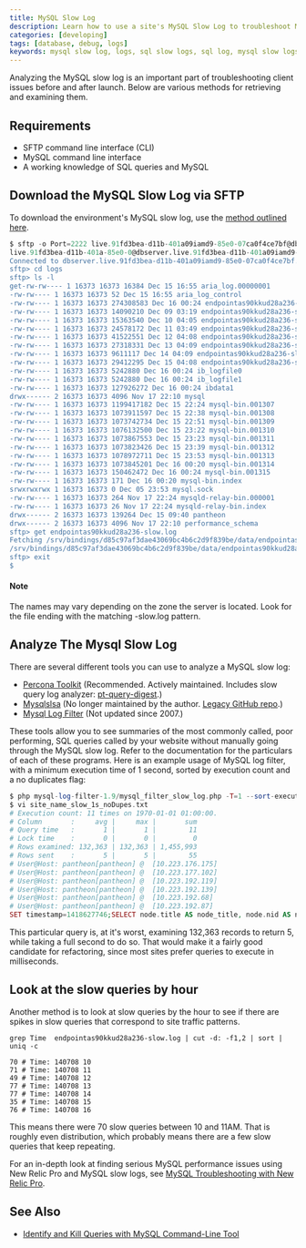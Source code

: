 ```yaml
---
title: MySQL Slow Log
description: Learn how to use a site's MySQL Slow Log to troubleshoot MySQL and identify serious performance issues.
categories: [developing]
tags: [database, debug, logs]
keywords: mysql slow log, logs, sql slow logs, sql log, mysql slow logs, mysql log, mysql performance, mysql troubleshooting, troubleshoot mysql, performance, slow queries, sql performance, mysql error log
---
```

Analyzing the MySQL slow log is an important part of troubleshooting client issues before and after launch. Below are various methods for retrieving and examining them.

## Requirements

- SFTP command line interface (CLI)
- MySQL command line interface
- A working knowledge of SQL queries and MySQL

## Download the MySQL Slow Log via SFTP

To download the environment's MySQL slow log, use the [method outlined here](/docs/logs/#download-mysql-slow-query-log).

```sql
$ sftp -o Port=2222 live.91fd3bea-d11b-401a09iamd9-85e0-07ca0f4ce7bf@dbserver.live.91fd3bea-d11b-401a09iamd9-85e0-07ca0f4ce7bf.drush.in  
live.91fd3bea-d11b-401a-85e0-0@dbserver.live.91fd3bea-d11b-401a09iamd9-85e0-07ca0f4ce7bf.drush.in's password:
Connected to dbserver.live.91fd3bea-d11b-401a09iamd9-85e0-07ca0f4ce7bf.drush.in.  
sftp> cd logs  
sftp> ls -l  
get-rw-rw---- 1 16373 16373 16384 Dec 15 16:55 aria_log.00000001  
-rw-rw---- 1 16373 16373 52 Dec 15 16:55 aria_log_control  
-rw-rw---- 1 16373 16373 274308583 Dec 16 00:24 endpointas90kkud28a236-slow.log  
-rw-rw---- 1 16373 16373 14090210 Dec 09 03:19 endpointas90kkud28a236-slow.log-20141209.gz  
-rw-rw---- 1 16373 16373 15363540 Dec 10 04:05 endpointas90kkud28a236-slow.log-20141210.gz  
-rw-rw---- 1 16373 16373 24578172 Dec 11 03:49 endpointas90kkud28a236-slow.log-20141211.gz  
-rw-rw---- 1 16373 16373 41522551 Dec 12 04:08 endpointas90kkud28a236-slow.log-20141212.gz  
-rw-rw---- 1 16373 16373 27318331 Dec 13 04:09 endpointas90kkud28a236-slow.log-20141213.gz  
-rw-rw---- 1 16373 16373 9611117 Dec 14 04:09 endpointas90kkud28a236-slow.log-20141214.gz  
-rw-rw---- 1 16373 16373 29412295 Dec 15 04:08 endpointas90kkud28a236-slow.log-20141215.gz  
-rw-rw---- 1 16373 16373 5242880 Dec 16 00:24 ib_logfile0  
-rw-rw---- 1 16373 16373 5242880 Dec 16 00:24 ib_logfile1  
-rw-rw---- 1 16373 16373 127926272 Dec 16 00:24 ibdata1  
drwx------ 2 16373 16373 4096 Nov 17 22:10 mysql  
-rw-rw---- 1 16373 16373 1199417182 Dec 15 22:24 mysql-bin.001307  
-rw-rw---- 1 16373 16373 1073911597 Dec 15 22:38 mysql-bin.001308  
-rw-rw---- 1 16373 16373 1073742734 Dec 15 22:51 mysql-bin.001309  
-rw-rw---- 1 16373 16373 1076132500 Dec 15 23:22 mysql-bin.001310  
-rw-rw---- 1 16373 16373 1073867553 Dec 15 23:23 mysql-bin.001311  
-rw-rw---- 1 16373 16373 1073823426 Dec 15 23:39 mysql-bin.001312  
-rw-rw---- 1 16373 16373 1078972711 Dec 15 23:53 mysql-bin.001313  
-rw-rw---- 1 16373 16373 1073845201 Dec 16 00:20 mysql-bin.001314  
-rw-rw---- 1 16373 16373 150462472 Dec 16 00:24 mysql-bin.001315  
-rw-rw---- 1 16373 16373 171 Dec 16 00:20 mysql-bin.index  
srwxrwxrwx 1 16373 16373 0 Dec 05 23:53 mysql.sock  
-rw-rw---- 1 16373 16373 264 Nov 17 22:24 mysqld-relay-bin.000001  
-rw-rw---- 1 16373 16373 26 Nov 17 22:24 mysqld-relay-bin.index  
drwx------ 2 16373 16373 139264 Dec 15 09:40 pantheon  
drwx------ 2 16373 16373 4096 Nov 17 22:10 performance_schema  
sftp> get endpointas90kkud28a236-slow.log  
Fetching /srv/bindings/d85c97af3dae43069bc4b6c2d9f839be/data/endpointas90kkud28a236-slow.log to endpointas90kkud28a236-slow.log  
/srv/bindings/d85c97af3dae43069bc4b6c2d9f839be/data/endpointas90kkud28a236-slow.log 100% 262MB 712.5KB/s 06:16
sftp> exit  
$  
```

<div class="alert alert-info" role="alert">
<h4>Note</h4>
The names may vary depending on the zone the server is located. Look for the file ending with the matching -slow.log pattern.</div>

## Analyze The Mysql Slow Log

There are several different tools you can use to analyze a MySQL slow log:

- <a href="https://www.percona.com/doc/percona-toolkit/2.2/index.html">Percona Toolkit</a> (Recommended. Actively maintained. Includes slow query log analyzer: <a href="https://www.percona.com/doc/percona-toolkit/2.1/pt-query-digest.html">pt-query-digest</a>.)   
- <a href="http://www.hackmysql.com/mysqlsla">Mysqlslsa</a> (No longer maintained by the author. <a href="https://github.com/daniel-nichter/hackmysql.com/tree/master/mysqlsla">Legacy GitHub repo</a>.)  
- <a href="https://code.google.com/p/mysql-log-filter/">Mysql Log Filter</a> (Not updated since 2007.) 

These tools allow you to see summaries of the most commonly called, poor performing, SQL queries called by your website without manually going through the MySQL slow log. Refer to the documentation for the particulars of each of these programs. Here is an example usage of MySQL log filter, with a minimum execution time of 1 second, sorted by execution count and a no duplicates flag:

```php
$ php mysql-log-filter-1.9/mysql_filter_slow_log.php -T=1 --sort-execution-count --no-duplicates endpointas90kkud28a236-slow.log > site_name_slow_1s_noDupes.txt  
$ vi site_name_slow_1s_noDupes.txt
# Execution count: 11 times on 1970-01-01 01:00:00.  
# Column       :     avg |     max |       sum  
# Query time   :       1 |       1 |        11  
# Lock time    :       0 |       0 |         0  
# Rows examined: 132,363 | 132,363 | 1,455,993  
# Rows sent    :       5 |       5 |        55
# User@Host: pantheon[pantheon] @  [10.223.176.175]  
# User@Host: pantheon[pantheon] @  [10.223.177.102]  
# User@Host: pantheon[pantheon] @  [10.223.192.119]  
# User@Host: pantheon[pantheon] @  [10.223.192.139]  
# User@Host: pantheon[pantheon] @  [10.223.192.68]  
# User@Host: pantheon[pantheon] @  [10.223.192.87]  
SET timestamp=1418627746;SELECT node.title AS node_title, node.nid AS nid, node_counter.totalcount AS node_counter_totalcount, ga_stats_count_pageviews_today.count AS ga_stats_count_pageviews_today_countFROM node nodeLEFT JOIN node_counter node_counter ON node.nid = node_counter.nidLEFT OUTER JOIN ga_stats_count ga_stats_count_pageviews_today ON node.nid = ga_stats_count_pageviews_today.nid AND (ga_stats_count_pageviews_today.metric='pageviews' AND ga_stats_count_pageviews_today.timeframe='today') WHERE (( (node.status = '1') AND (node.type IN  ('story')) )) ORDER BY ga_stats_count_pageviews_today_count DESC LIMIT 5 OFFSET 0;  
```
This particular query is, at it's worst, examining 132,363 records to return 5, while taking a full second to do so. That would make it a fairly good candidate for refactoring, since most sites prefer queries to execute in milliseconds.

## Look at the slow queries by hour

Another method is to look at slow queries by the hour to see if there are spikes in slow queries that correspond to site traffic patterns.

    grep Time  endpointas90kkud28a236-slow.log | cut -d: -f1,2 | sort | uniq -c  

    70 # Time: 140708 10  
    71 # Time: 140708 11  
    49 # Time: 140708 12  
    77 # Time: 140708 13  
    77 # Time: 140708 14  
    35 # Time: 140708 15  
    76 # Time: 140708 16  

This means there were 70 slow queries between 10 and 11AM. That is roughly even distribution, which probably means there are a few slow queries that keep repeating.

For an in-depth look at finding serious MySQL performance issues using New Relic Pro and MySQL slow logs, see [MySQL Troubleshooting with New Relic Pro](/docs/debug-mysql-new-relic/).

## See Also
- [Identify and Kill Queries with MySQL Command-Line Tool](/docs/kill-mysql-queries)
